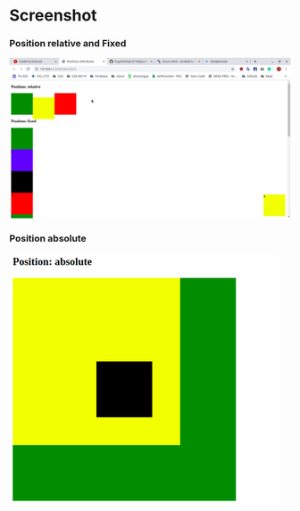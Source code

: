 # Screenshot
### Position relative and Fixed
![Relative and Fixed](/img/relative_fixed.png)
### Position absolute
![absolute](/img/absolute.png)